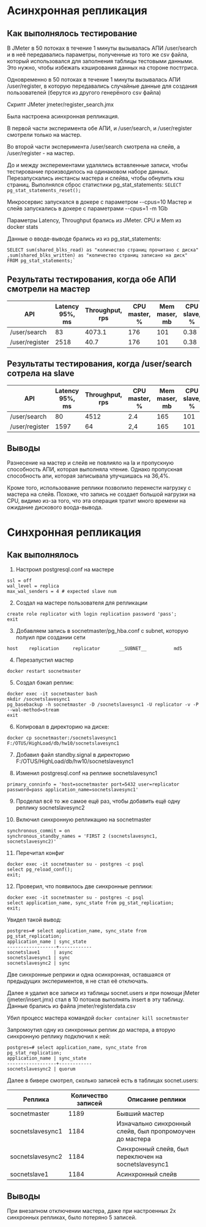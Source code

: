 # Асинхронная репликация

## Как выполнялось тестирование
В JMeter в 50 потоках в течение 1 минуты вызывалась АПИ /user/search и в неё передавались параметры, полученные из того же csv файла, который использовался для заполнения таблицы тестовыми данными. Это нужно, чтобы избежать кэширования данных на стороне постгриса.

Одновременно в 50 потоках в течение 1 минуты вызывалась АПИ /user/register, в которую передавались случайные данные для создания пользователей (берутся из другого генерёного csv файла)

Скрипт JMeter jmeter/register_search.jmx

Была настроена асинхронная репликация.

В первой части эксперимента обе АПИ, и /user/search, и /user/register смотрели только на мастер.

Во второй части эксперимента /user/search смотрела на слейв, а /user/register - на мастер.

До и между эксперементами удалялись вставленные записи, чтобы тестирование производилось на одинаковом наборе данных.
Перезапускались инстансы мастера и слейва, чтобы обнулить кэш страниц.
Выполнялся сброс статистики pg_stat_statements:
`SELECT pg_stat_statements_reset();`

Микросервис запускался в докере с параметром --cpus=10
Мастер и слейв запускались в докере с параметрами --cpus=1 -m 1Gb

Параметры Latency, Throughput брались из JMeter.
CPU и Mem из docker stats

Данные о вводе-выводе брались из  из pg_stat_statements:

    SELECT sum(shared_blks_read) as "количество страниц прочитано с диска"
    ,sum(shared_blks_written) as "количество страниц записано на диск"
    FROM pg_stat_statements;`

## Результаты тестирования, когда обе АПИ смотрели на мастер
| API             | Latency 95%, ms | Throughput, rps | CPU master, % | Mem maser, mb | CPU slave, % | Mem slave, mb | Страниц прочитано master | Страниц записано master | Страниц прочитано slave | Страниц записано slave |   
|-----------------|-----------------|-----------------|---------------|---------------|--------------|---------------|--------------------------|-------------------------|-------------------------|------------------------|
| /user/search    | 83              | 4073.1          | 176           | 101           | 0.38         | 82            | 22136                    | 33                      | 2                       | 0                      |
| /user/register  | 2518            | 40.7            | 176           | 101           | 0.38         | 82            | 22136                    | 33                      | 2                       | 0                      |


## Результаты тестирования, когда /user/search сотрела на slave
| API             | Latency 95%, ms | Throughput, rps | CPU master, % | Mem maser, mb | CPU slave, % | Mem slave, mb | Страниц прочитано master | Страниц записано master | Страниц прочитано slave | Страниц записано slave |
|-----------------|-----------------|-----------------|---------------|---------------|--------------|---------------|--------------------------|-------------------------|-------------------------|------------------------|
| /user/search    | 80              | 4512            | 2.4           | 165           | 101          | 144           | 2204                     | 43                      | 6584                    | 0                      |
| /user/register  | 1597            | 64              | 2,4           | 165           | 101          | 144           | 2204                     | 43                      | 6584                    | 0                      |


## Выводы
Разнесение на мастер и слейв не повлияло на la и пропускную способность АПИ, которая выполняла чтение. Однако пропускная способность апи, которая записывала улучшишась на 36,4%.

Кроме того, использование реплики позволило перенести нагрузку с мастера на слейв. Похоже, что запись не создает большой нагрузки на CPU, видимо из-за того, что эта операция тратит много времени на ожидание дискового воода-вывода. 


# Синхронная репликация
## Как выполнялось
1. Настроил postgresql.conf на мастере
```
ssl = off
wal_level = replica
max_wal_senders = 4 # expected slave num
```

2. Создал на мастере пользователя для репликации
```docker exec -it socnetmaster su - postgres -c psql
create role replicator with login replication password 'pass';
exit
```

3. Добавляем запись в socnetmaster/pg_hba.conf с subnet, которую полуил при создании сети
```
host    replication     replicator       __SUBNET__          md5
```

4. Перезапустил мастер
```
docker restart socnetmaster
```

5. Создал бэкап реплик:
```
docker exec -it socnetmaster bash
mkdir /socnetslavesync1
pg_basebackup -h socnetmaster -D /socnetslavesync1 -U replicator -v -P --wal-method=stream
exit
```
 
6. Копировал в директорию на диске:
```
docker cp socnetmaster:/socnetslavesync1 F:/OTUS/HighLoad/db/hw10/socnetslavesync1
```

7. Добавил файл standby.signal в директорию F:/OTUS/HighLoad/db/hw10/socnetslavesync1

8. Изменил postgresql.conf на реплике socnetslavesync1
```
primary_conninfo = 'host=socnetmaster port=5432 user=replicator password=pass application_name=socnetslavesync1'
```

9. Проделал всё то же самое ещё раз, чтобы добавить ещё одну реплику socnetslavesync2

10. Включил синхронную репликацию на socnetmaster
```
synchronous_commit = on
synchronous_standby_names = 'FIRST 2 (socnetslavesync1, socnetslavesync2)'
```

11. Перечитал конфиг
```
docker exec -it socnetmaster su - postgres -c psql
select pg_reload_conf();
exit;
```

12. Проверил, что появилось две синхронные реплики:
```
docker exec -it socnetmaster su - postgres -c psql
select application_name, sync_state from pg_stat_replication;
exit;
```

Увидел такой вывод:
```
postgres=# select application_name, sync_state from pg_stat_replication;
application_name | sync_state
------------------+------------
socnetslave1     | async
socnetslavesync1 | sync
socnetslavesync2 | sync
```

Две синхронные реприки и одна осинхронная, оставшаяся от предыдущих экспериментов, я не стал её отключать.

Далее я удалил все записи из таблицы socnet.users и при помощи jMeter (jmeter/insert.jmx) стал в 10 потоков выполнять
insert в эту таблицу. Данные брались из файла jmeter/registerdata.csv

Убил процесс мастера командой
```docker container kill socnetmaster```

Запромоутил одну из синхронных реплик до мастера, а вторую синхронную реплику подключил к ней: 

```
postgres=# select application_name, sync_state from pg_stat_replication;
application_name | sync_state
------------------+------------
socnetslavesync2 | quorum
```


Далее в бивере смотрел, сколько записей есть в таблицах socnet.users:

| Реплика          | Количество записей | Описание реплики                                          |
|------------------|--------------------|-----------------------------------------------------------|
| socnetmaster     | 1189               | Бывший мастер                                             |
| socnetslavesync1 | 1184               | Изначально синхронный слейв, был пропромоучен до мастера  |
| socnetslavesync2 | 1184               | Синхронный слейв, был переключен на socnetslavesync1      |
| socnetslave1     | 1184               | Асинхронный слейв                                         |


## Выводы
При внезапном отключении мастера, даже при настроенных 2х синхронных репликах, было потеряно 5 записей.